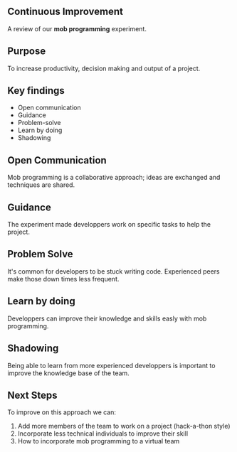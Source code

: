 ## Continuous Improvement
A review of our **mob programming** experiment.



## Purpose

To increase productivity, decision making and output of a project.



## Key findings

  - Open communication
  - Guidance
  - Problem-solve
  - Learn by doing
  - Shadowing


## Open Communication

Mob programming is a collaborative approach; ideas are exchanged and techniques are shared.


## Guidance

The experiment made developpers work on specific tasks to help the project.


## Problem Solve

It's common for developers to be stuck writing code. Experienced peers make those down times less frequent.


## Learn by doing

Developpers can improve their knowledge and skills easly with mob programming.


## Shadowing

Being able to learn from more experienced developpers is important to improve the knowledge base of the team.



## Next Steps

To improve on this approach we can: 

  1. Add more members of the team to work on a project (hack-a-thon style) 
  2. Incorporate less technical individuals to improve their skill
  3. How to incorporate mob programming to a virtual team
